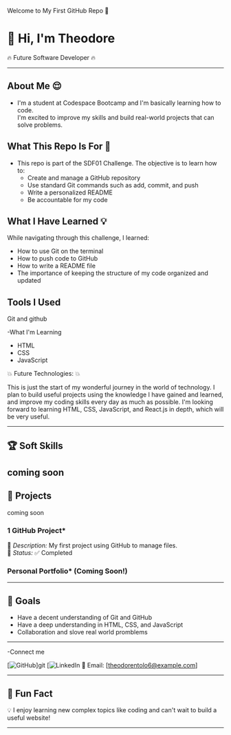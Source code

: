 Welcome to My First GitHub Repo 🚀

# 👋 Hi, I'm Theodore

🔥 Future Software Developer 🔥

---

## About Me 😌

- I'm a student at Codespace Bootcamp and I'm basically learning how to code.  
  I'm excited to improve my skills and build real-world projects that can solve problems.

## What This Repo Is For 📄

- This repo is part of the SDF01 Challenge. The objective is to learn how to:
  - Create and manage a GitHub repository
  - Use standard Git commands such as add, commit, and push
  - Write a personalized README
  - Be accountable for my code

## What I Have Learned  💡

While navigating through this challenge, I learned:
- How to use Git on the terminal
- How to push code to GitHub
- How to write a README file
- The importance of keeping the structure of my code organized and updated

## Tools I Used 

 Git and github

-What I'm Learning 
- HTML
- CSS
- JavaScript

💥 Future Technologies: 💥

This is just the start of my wonderful journey in the world of technology. I plan to build useful projects using the knowledge I have gained and learned, and improve my coding skills every day as much as possible. I'm looking forward to learning HTML, CSS, JavaScript, and React.js in depth, which will be very useful.

---

## 🏆 Soft Skills

coming soon
---

## 📄  Projects
coming soon

### 1 GitHub Project*

🔹 *Description:* My first project using GitHub to manage files.  
🔹 *Status:* ✅ Completed

###  Personal Portfolio* (Coming Soon!)

---

## 🎯 Goals

- Have a decent understanding of Git and GitHub
- Have a deep understanding in HTML, CSS, and JavaScript
- Collaboration and slove real world promblems 

---

-Connect me 

[![GitHub](https://github.com/)]git 
[![LinkedIn](https://linkedin.com/in/yourprofile) 
📧 Email: [theodorentolo6@example.com]

---

## 🚀 Fun Fact

💡 I enjoy learning new complex topics like coding and can't wait to build a useful website!

---
